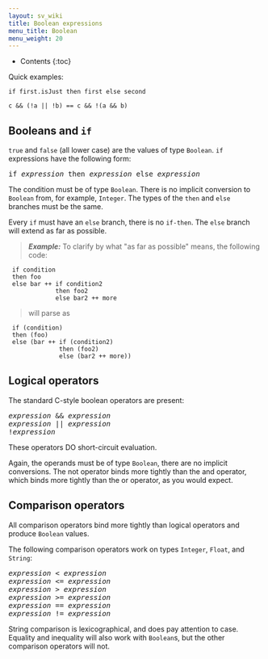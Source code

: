 ```yaml
---
layout: sv_wiki
title: Boolean expressions
menu_title: Boolean
menu_weight: 20
---
```


* Contents
{:toc}

Quick examples:

```
if first.isJust then first else second

c && (!a || !b) == c && !(a && b)
```

## Booleans and `if`

`true` and `false` (all lower case) are the values of type `Boolean`.
`if` expressions have the following form:

<pre>
if <i>expression</i> then <i>expression</i> else <i>expression</i>
</pre>

The condition must be of type `Boolean`.
There is no implicit conversion to `Boolean` from, for example, `Integer`.
The types of the `then` and `else` branches must be the same.

Every `if` must have an `else` branch, there is no `if-then`.
The `else` branch will extend as far as possible.

> _**Example:**_ To clarify by what "as far as possible" means, the following code:
```
 if condition
 then foo
 else bar ++ if condition2
             then foo2
             else bar2 ++ more
```
> will parse as
```
 if (condition)
 then (foo)
 else (bar ++ if (condition2)
              then (foo2)
              else (bar2 ++ more))
```

## Logical operators

The standard C-style boolean operators are present:

<pre>
<i>expression</i> && <i>expression</i>
<i>expression</i> || <i>expression</i>
!<i>expression</i>
</pre>

These operators DO short-circuit evaluation.

Again, the operands must be of type `Boolean`, there are no implicit conversions.
The not operator binds more tightly than the and operator, which binds more tightly than the or operator, as you would expect.

## Comparison operators

All comparison operators bind more tightly than logical operators and produce `Boolean` values.

The following comparison operators work on types `Integer`, `Float`, and `String`:

<pre>
<i>expression</i> < <i>expression</i>
<i>expression</i> <= <i>expression</i>
<i>expression</i> > <i>expression</i>
<i>expression</i> >= <i>expression</i>
<i>expression</i> == <i>expression</i>
<i>expression</i> != <i>expression</i>
</pre>

String comparison is lexicographical, and does pay attention to case.
Equality and inequality will also work with `Boolean`s, but the other comparison operators will not.

